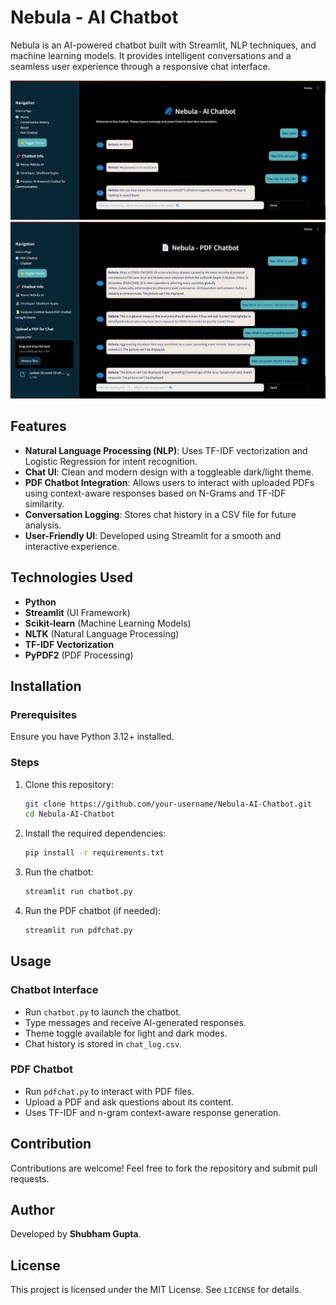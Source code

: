 # Nebula - AI Chatbot

Nebula is an AI-powered chatbot built with Streamlit, NLP techniques, and machine learning models. It provides intelligent conversations and a seamless user experience through a responsive chat interface.

![alt text](assets/nebula_chatbot_chat.png)
![alt text](assets/nebula_chatbot_pdfchat.png)

## Features
- **Natural Language Processing (NLP)**: Uses TF-IDF vectorization and Logistic Regression for intent recognition.
- **Chat UI**: Clean and modern design with a toggleable dark/light theme.
- **PDF Chatbot Integration**: Allows users to interact with uploaded PDFs using context-aware responses based on N-Grams and TF-IDF similarity.
- **Conversation Logging**: Stores chat history in a CSV file for future analysis.
- **User-Friendly UI**: Developed using Streamlit for a smooth and interactive experience.

## Technologies Used
- **Python**
- **Streamlit** (UI Framework)
- **Scikit-learn** (Machine Learning Models)
- **NLTK** (Natural Language Processing)
- **TF-IDF Vectorization**
- **PyPDF2** (PDF Processing)

## Installation
### Prerequisites
Ensure you have Python 3.12+ installed.

### Steps
1. Clone this repository:
   ```bash
   git clone https://github.com/your-username/Nebula-AI-Chatbot.git
   cd Nebula-AI-Chatbot
   ```
2. Install the required dependencies:
   ```bash
   pip install -r requirements.txt
   ```
3. Run the chatbot:
   ```bash
   streamlit run chatbot.py
   ```
4. Run the PDF chatbot (if needed):
   ```bash
   streamlit run pdfchat.py
   ```

## Usage
### Chatbot Interface
- Run `chatbot.py` to launch the chatbot.
- Type messages and receive AI-generated responses.
- Theme toggle available for light and dark modes.
- Chat history is stored in `chat_log.csv`.

### PDF Chatbot
- Run `pdfchat.py` to interact with PDF files.
- Upload a PDF and ask questions about its content.
- Uses TF-IDF and n-gram context-aware response generation.

## Contribution
Contributions are welcome! Feel free to fork the repository and submit pull requests.

## Author
Developed by **Shubham Gupta**.

## License
This project is licensed under the MIT License. See `LICENSE` for details.


